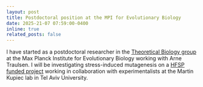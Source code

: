 ```yaml
---
layout: post
title: Postdoctoral position at the MPI for Evolutionary Biology
date: 2025-21-07 07:59:00-0400
inline: true
related_posts: false
---
```

I have started as a postdoctoral researcher in the [Theoretical Biology group](https://theobio.evolbio.mpg.de/#home) at the Max Planck Institute for Evolutionary Biology working with Arne Traulsen. I will be investigating stress-induced mutagenesis on a [HFSP funded project](https://www.hfsp.org/sites/default/files/195x265_Grant%20Award%20Booklet_2024_7.pdf) working in collaboration with experimentalists at the Martin Kupiec lab in Tel Aviv University.